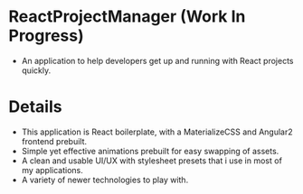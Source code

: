 # ReactProjectManager (Work In Progress)
- An application to help developers get up and running with React projects quickly.

# Details
- This application is React boilerplate, with a MaterializeCSS and Angular2 frontend prebuilt.
- Simple yet effective animations prebuilt for easy swapping of assets.
- A clean and usable UI/UX with stylesheet presets that i use in most of my applications.
- A variety of newer technologies to play with.
